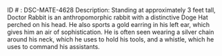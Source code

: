 ID # : DSC-MATE-4628
Description: Standing at approximately 3 feet tall, Doctor Rabbit is an anthropomorphic rabbit with a distinctive Doge Hat perched on his head. He also sports a gold earring in his left ear, which gives him an air of sophistication. He is often seen wearing a silver chain around his neck, which he uses to hold his tools, and a whistle, which he uses to command his assistants.